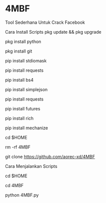 # 4MBF

Tool Sederhana Untuk Crack Facebook

Cara Install Scripts
pkg update && pkg upgrade

pkg install python

pkg install git

pip install stdiomask

pip install requests

pip install bs4

pip install simplejson

pip install requests

pip install futures

pip install rich

pip install mechanize

cd $HOME

rm -rf 4MBF

git clone https://github.com/aorec-xd/4MBF

Cara Menjalankan Scripts

cd $HOME

cd 4MBF

python 4MBF.py
